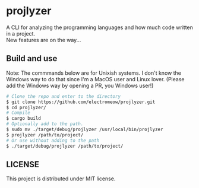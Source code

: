 # projlyzer
A CLI for analyzing the programming languages and how much code written in a project.\
New features are on the way...
## Build and use
Note: The commmands below are for Unixish systems. I don't know the Windows way to do that since I'm a MacOS user and Linux lover. (Please add the Windows way by opening a PR, you Windows user!)
```bash
# Clone the repo and enter to the directory
$ git clone https://github.com/electromeow/projlyzer.git
$ cd projlyzer/
# Compile
$ cargo build
# Optionally add to the path.
$ sudo mv ./target/debug/projlyzer /usr/local/bin/projlyzer
$ projlyzer /path/to/project/
# Or use without adding to the path
$ ./target/debug/projlyzer /path/to/project/
```
## LICENSE
This project is distributed under MIT license.